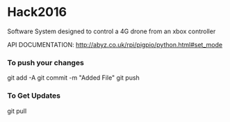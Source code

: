 # Hack2016
Software System designed to control a 4G drone from an xbox controller

API DOCUMENTATION:
http://abyz.co.uk/rpi/pigpio/python.html#set_mode

### To push your changes
git add -A
git commit -m "Added File"
git push

### To Get Updates
git pull	
